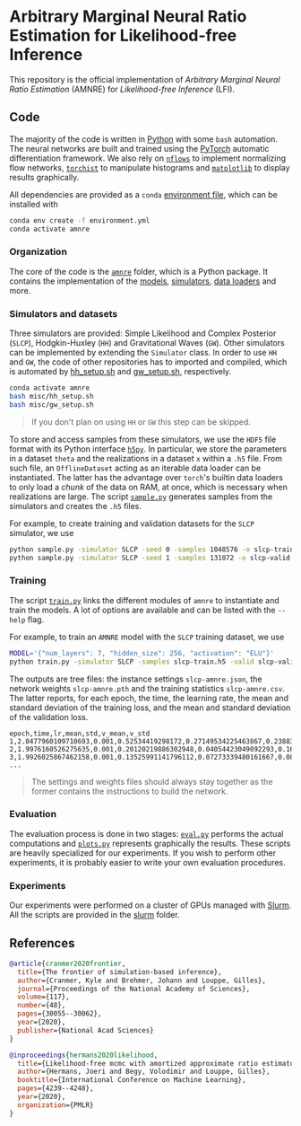 # Arbitrary Marginal Neural Ratio Estimation for Likelihood-free Inference

This repository is the official implementation of *Arbitrary Marginal Neural Ratio Estimation* (AMNRE) for *Likelihood-free Inference* (LFI).

## Code

The majority of the code is written in [Python](https://www.python.org/) with some `bash` automation. The neural networks are built and trained using the [PyTorch](https://pytorch.org/) automatic differentiation framework. We also rely on [`nflows`](https://github.com/bayesiains/nflows) to implement normalizing flow networks, [`torchist`](https://github.com/francois-rozet/torchist) to manipulate histograms and [`matplotlib`](https://github.com/matplotlib/matplotlib) to display results graphically.

All dependencies are provided as a `conda` [environment file](environment.yml), which can be installed with

```bash
conda env create -f environment.yml
conda activate amnre
```

### Organization

The core of the code is the [`amnre`](amnre/) folder, which is a Python package. It contains the implementation of the [models](amnre/models.py), [simulators](amnre/simulators/), [data loaders](amnre/datasets.py) and more.

### Simulators and datasets

Three simulators are provided: Simple Likelihood and Complex Posterior (`SLCP`), Hodgkin-Huxley (`HH`) and Gravitational Waves (`GW`). Other simulators can be implemented by extending the `Simulator` class. In order to use `HH` and `GW`, the code of other repositories has to imported and compiled, which is automated by [hh_setup.sh](misc/hh_setup.sh) and [gw_setup.sh](misc/gw_setup.sh), respectively.

```bash
conda activate amnre
bash misc/hh_setup.sh
bash misc/gw_setup.sh
```

> If you don't plan on using `HH` or `GW` this step can be skipped.

To store and access samples from these simulators, we use the `HDF5` file format with its Python interface [`h5py`](https://github.com/h5py/h5py). In particular, we store the parameters in a dataset `theta` and the realizations in a dataset `x` within a `.h5` file. From such file, an `OfflineDataset` acting as an iterable data loader can be instantiated. The latter has the advantage over `torch`'s builtin data loaders to only load a *chunk* of the data on RAM, at once, which is necessary when realizations are large. The script [`sample.py`](sample.py) generates samples from the simulators and creates the `.h5` files.

For example, to create training and validation datasets for the `SLCP` simulator, we use

```bash
python sample.py -simulator SLCP -seed 0 -samples 1048576 -o slcp-train.h5
python sample.py -simulator SLCP -seed 1 -samples 131072 -o slcp-valid.h5
```

### Training

The script [`train.py`](train.py) links the different modules of `amnre` to instantiate and train the models. A lot of options are available and can be listed with the `--help` flag.

For example, to train an `AMNRE` model with the `SLCP` training dataset, we use

```bash
MODEL='{"num_layers": 7, "hidden_size": 256, "activation": "ELU"}'
python train.py -simulator SLCP -samples slcp-train.h5 -valid slcp-valid.h5 -model "$MODEL" -arbitrary -device cuda -o slcp-amnre.pth
```

The outputs are tree files: the instance settings `slcp-amnre.json`, the network weights `slcp-amnre.pth` and the training statistics `slcp-amnre.csv`. The latter reports, for each epoch, the time, the learning rate, the mean and standard deviation of the training loss, and the mean and standard deviation of the validation loss.

```csv
epoch,time,lr,mean,std,v_mean,v_std
1,2.0477960109710693,0.001,0.52534419298172,0.27149534225463867,0.23883646726608276,0.01787589117884636
2,1.9976160526275635,0.001,0.20120219886302948,0.04054423049092293,0.16070948541164398,0.016732219606637955
3,1.9926025867462158,0.001,0.13525991141796112,0.07273339480161667,0.08658836781978607,0.01457754522562027
...
```

> The settings and weights files should always stay together as the former contains the instructions to build the network.

### Evaluation

The evaluation process is done in two stages: [`eval.py`](eval.py) performs the actual computations and [`plots.py`](plots.py) represents graphically the results. These scripts are heavily specialized for our experiments. If you wish to perform other experiments, it is probably easier to write your own evaluation procedures.

### Experiments

Our experiments were performed on a cluster of GPUs managed with [Slurm](https://slurm.schedmd.com/documentation.html). All the scripts are provided in the [slurm](misc/slurm/) folder.

## References

```bib
@article{cranmer2020frontier,
  title={The frontier of simulation-based inference},
  author={Cranmer, Kyle and Brehmer, Johann and Louppe, Gilles},
  journal={Proceedings of the National Academy of Sciences},
  volume={117},
  number={48},
  pages={30055--30062},
  year={2020},
  publisher={National Acad Sciences}
}

@inproceedings{hermans2020likelihood,
  title={Likelihood-free mcmc with amortized approximate ratio estimators},
  author={Hermans, Joeri and Begy, Volodimir and Louppe, Gilles},
  booktitle={International Conference on Machine Learning},
  pages={4239--4248},
  year={2020},
  organization={PMLR}
}
```
